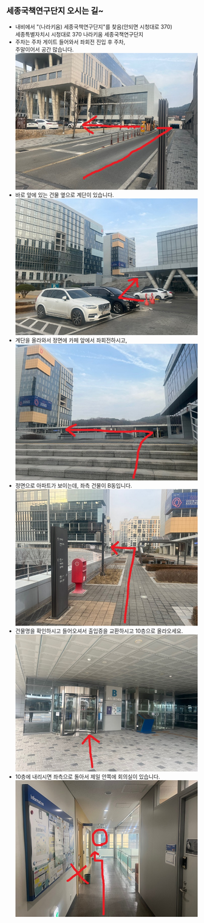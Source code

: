 ## 세종국책연구단지 오시는 길~
- 내비에서 "(나라키움) 세종국책연구단지"를 찾음(안되면 시청대로 370)<br />
세종특별자치시 시청대로 370 나라키움 세종국책연구단지
- 주차는 주차 게이트 들어와서 좌회전 진입 후 주차,<br />
주말이어서 공간 많습니다.<br />
![외부주차장](01_입구3.jpg)
- 바로 앞에 있는 건물 옆으로 계단이 있습니다.<br />
![계단](03_이동3.jpg)
- 계단을 올라와서 정면에 카페 앞에서 좌회전하시고,<br />
![카페](04_계단3.jpg)
- 정면으로 아파트가 보이는데, 좌측 건물이 B동입니다.<br />
![좌회전](05_좌회전3.jpg)
- 건물명을 확인하시고 들어오셔서 출입증을 교환하시고 10층으로 올라오세요.<br />
![진입](07_진입3.jpg)
- 10층에 내리시면 좌측으로 돌아서 제일 안쪽에 회의실이 있습니다.<br />
![회의실](10_좌회전3.jpg)
